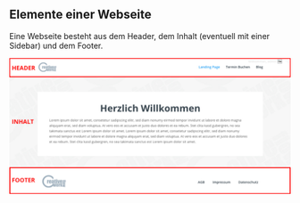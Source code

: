 ## Elemente einer Webseite

Eine Webseite besteht aus dem Header, dem Inhalt (eventuell mit einer Sidebar) und dem Footer.

![image](./assets/basic.jpg)
